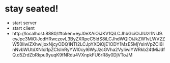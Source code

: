 # stay seated!

- start server
- start client
- http://localhost:8880/#token=eyJ0eXAiOiJKV1QiLCJhbGciOiJIUzI1NiJ9.eyJpc3MiOiJodHRwczovL3ByZXRpeC5ldS8iLCJhdWQiOiJkZW1vLWV2ZW50IiwiZXhwIjoxNjcyODQ1NTI2LCJpYXQiOjE1ODY1MzE5MjYsInVpZCI6InNvbWUtdXNlci1pZCIsInRyYWl0cyI6WyJzcGVha2VyIiwiYWRkb24tMiJdfQ.d5ZrdZbRkpu9yuqK9fNRdu4VXnpkFU6rR8y0DjVToJM
